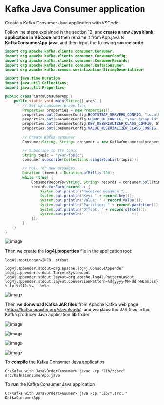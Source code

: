 # Kafka Java Consumer application

Create a Kafka Consumer Java application with VSCode

Follow the steps explained in the section 12. and **create a new Java blank application in VSCode** and then rename it from App.java to **KafkaConsumerApp.java**,
and then input the following **source code**:

```java
import org.apache.kafka.clients.consumer.Consumer;
import org.apache.kafka.clients.consumer.ConsumerConfig;
import org.apache.kafka.clients.consumer.ConsumerRecords;
import org.apache.kafka.clients.consumer.KafkaConsumer;
import org.apache.kafka.common.serialization.StringDeserializer;

import java.time.Duration;
import java.util.Collections;
import java.util.Properties;

public class KafkaConsumerApp {
    public static void main(String[] args) {
        // Set up consumer properties
        Properties properties = new Properties();
        properties.put(ConsumerConfig.BOOTSTRAP_SERVERS_CONFIG, "localhost:9092");
        properties.put(ConsumerConfig.GROUP_ID_CONFIG, "your-group-id");
        properties.put(ConsumerConfig.KEY_DESERIALIZER_CLASS_CONFIG, StringDeserializer.class.getName());
        properties.put(ConsumerConfig.VALUE_DESERIALIZER_CLASS_CONFIG, StringDeserializer.class.getName());

        // Create Kafka consumer
        Consumer<String, String> consumer = new KafkaConsumer<>(properties);

        // Subscribe to the topic
        String topic = "your-topic";
        consumer.subscribe(Collections.singletonList(topic));

        // Poll for new messages
        Duration timeout = Duration.ofMillis(100);
        while (true) {
            ConsumerRecords<String, String> records = consumer.poll(timeout);
            records.forEach(record -> {
                System.out.println("Received message:");
                System.out.println("Key: " + record.key());
                System.out.println("Value: " + record.value());
                System.out.println("Partition: " + record.partition());
                System.out.println("Offset: " + record.offset());
                System.out.println("----------------------");
            });
        }
    }
}
```

![image](https://github.com/luiscoco/Kafka_Java_Training/assets/32194879/c5ae7bae-8cd6-453e-b186-d2bbba519bff)

Then we create the **log4j.properties** file in the application root:

```
log4j.rootLogger=INFO, stdout

log4j.appender.stdout=org.apache.log4j.ConsoleAppender
log4j.appender.stdout.Target=System.out
log4j.appender.stdout.layout=org.apache.log4j.PatternLayout
log4j.appender.stdout.layout.ConversionPattern=%d{yyyy-MM-dd HH:mm:ss} %-5p %c{1}:%L - %m%n
```

![image](https://github.com/luiscoco/Kafka_Java_Training/assets/32194879/977cd74d-9523-4b3a-9adc-86639e519abf)

Then we **donwload Kafka JAR files** from Apache Kafka web page (https://kafka.apache.org/downloads), and we place the JAR files in the Kafka producer Java application **lib** folder

![image](https://github.com/luiscoco/Kafka_Java_Training/assets/32194879/3c5dd16e-8d37-4f45-8d28-09a16cc0bf61)

![image](https://github.com/luiscoco/Kafka_Java_Training/assets/32194879/d0f37880-3f67-4dd9-a2bc-01eef311bc08)

![image](https://github.com/luiscoco/Kafka_Java_Training/assets/32194879/4d6e6392-6ec9-4c0b-afe5-e63f8582a769)

![image](https://github.com/luiscoco/Kafka_Java_Training/assets/32194879/aa7729cc-90c5-4d03-b32b-57de9898b4d2)

To **compile** the Kafka Consumer Java application

```
C:\Kafka with Java\OrderConsumer> javac -cp "lib/*;src" src/KafkaConsumerApp.java
```

To **run** the Kafka Consumer Java application

```
C:\Kafka with Java\OrderConsumer> java -cp "lib/*;src;." KafkaConsumerApp
```




